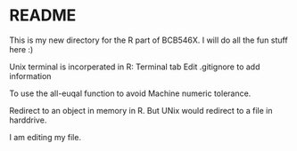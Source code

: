 # README
This is my new directory for the R part of BCB546X. I will do all the fun stuff here :)

Unix terminal is incorperated in R:  Terminal tab
Edit .gitignore to add information

To use the all-euqal function to avoid Machine numeric tolerance.  

Redirect to an object in memory in R. But UNix would redirect to a file in harddrive.  

I am editing my file.